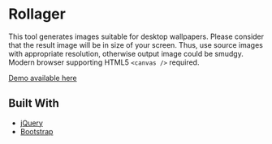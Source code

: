 # Rollager

This tool generates images suitable for desktop wallpapers.
Please consider that the result image will be in size of your screen.
Thus, use source images with appropriate resolution, otherwise output image could be smudgy. 
Modern browser supporting HTML5 `<canvas />` required.

[Demo available here](http://www.stud.fit.vutbr.cz/~xlisci02/Rollager/)

## Built With

* [jQuery](http://www.jquery.com)
* [Bootstrap](http://getbootstrap.com)
